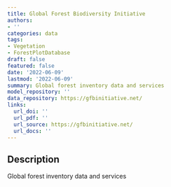 ```yaml
---
title: Global Forest Biodiversity Initiative
authors:
- ''
categories: data
tags:
- Vegetation
- ForestPlotDatabase
draft: false
featured: false
date: '2022-06-09'
lastmod: '2022-06-09'
summary: Global forest inventory data and services
model_repository: ''
data_repository: https://gfbinitiative.net/
links:
  url_doi: ''
  url_pdf: ''
  url_source: https://gfbinitiative.net/
  url_docs: ''
---
```


## Description

Global forest inventory data and services

